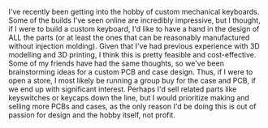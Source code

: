 I've recently been getting into the hobby of custom mechanical keyboards.
Some of the builds I've seen online are incredibly impressive, but I thought, if I were to build a custom keyboard, I'd like to have a hand in the design of ALL the parts (or at least the ones that can be reasonably manufactured without injection molding).
Given that I've had previous experience with 3D modelling and 3D printing, I think this is pretty feasible and cost-effective.
Some of my friends have had the same thoughts, so we've been brainstorming ideas for a custom PCB and case design.
Thus, if I were to open a store, I most likely be running a group buy for the case and PCB, if we end up with significant interest. Perhaps I'd sell related parts like keyswitches or keycaps down the line, but I would prioritize making and selling more PCBs and cases, as the only reason I'd be doing this is out of passion for design and the hobby itself, not profit.